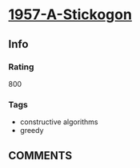 # [1957-A-Stickogon](https://codeforces.com/problemset/problem/1957/A)

## Info

### Rating

800

### Tags

- constructive algorithms
- greedy

## __COMMENTS__

> 
